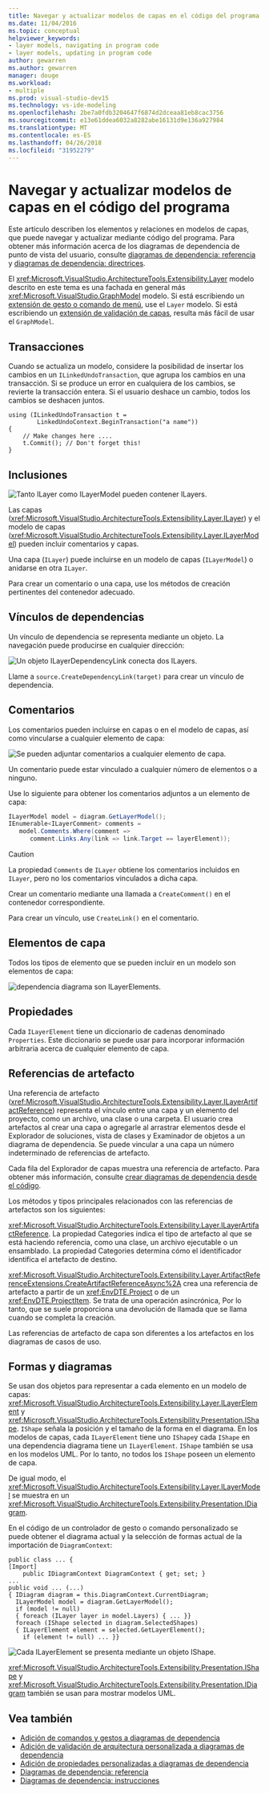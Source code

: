 ```yaml
---
title: Navegar y actualizar modelos de capas en el código del programa
ms.date: 11/04/2016
ms.topic: conceptual
helpviewer_keywords:
- layer models, navigating in program code
- layer models, updating in program code
author: gewarren
ms.author: gewarren
manager: douge
ms.workload:
- multiple
ms.prod: visual-studio-dev15
ms.technology: vs-ide-modeling
ms.openlocfilehash: 2be7a0fdb3204647f6874d2dceaa81eb8cac3756
ms.sourcegitcommit: e13e61ddea6032a8282abe16131d9e136a927984
ms.translationtype: MT
ms.contentlocale: es-ES
ms.lasthandoff: 04/26/2018
ms.locfileid: "31952279"
---
```

# <a name="navigate-and-update-layer-models-in-program-code"></a>Navegar y actualizar modelos de capas en el código del programa

Este artículo describen los elementos y relaciones en modelos de capas, que puede navegar y actualizar mediante código del programa. Para obtener más información acerca de los diagramas de dependencia de punto de vista del usuario, consulte [diagramas de dependencia: referencia](../modeling/layer-diagrams-reference.md) y [diagramas de dependencia: directrices](../modeling/layer-diagrams-guidelines.md).

El <xref:Microsoft.VisualStudio.ArchitectureTools.Extensibility.Layer> modelo descrito en este tema es una fachada en general más <xref:Microsoft.VisualStudio.GraphModel> modelo. Si está escribiendo un [extensión de gesto o comando de menú](../modeling/add-commands-and-gestures-to-layer-diagrams.md), use el `Layer` modelo. Si está escribiendo un [extensión de validación de capas](../modeling/add-custom-architecture-validation-to-layer-diagrams.md), resulta más fácil de usar el `GraphModel`.

## <a name="transactions"></a>Transacciones

Cuando se actualiza un modelo, considere la posibilidad de insertar los cambios en un `ILinkedUndoTransaction`, que agrupa los cambios en una transacción. Si se produce un error en cualquiera de los cambios, se revierte la transacción entera. Si el usuario deshace un cambio, todos los cambios se deshacen juntos.

```
using (ILinkedUndoTransaction t =
        LinkedUndoContext.BeginTransaction("a name"))
{
    // Make changes here ....
    t.Commit(); // Don't forget this!
}
```

## <a name="containment"></a>Inclusiones

![Tanto ILayer como ILayerModel pueden contener ILayers.](../modeling/media/layerapi_containment.png)

Las capas (<xref:Microsoft.VisualStudio.ArchitectureTools.Extensibility.Layer.ILayer>) y el modelo de capas (<xref:Microsoft.VisualStudio.ArchitectureTools.Extensibility.Layer.ILayerModel>) pueden incluir comentarios y capas.

Una capa (`ILayer`) puede incluirse en un modelo de capas (`ILayerModel`) o anidarse en otra `ILayer`.

Para crear un comentario o una capa, use los métodos de creación pertinentes del contenedor adecuado.

## <a name="dependency-links"></a>Vínculos de dependencias

Un vínculo de dependencia se representa mediante un objeto. La navegación puede producirse en cualquier dirección:

![Un objeto ILayerDependencyLink conecta dos ILayers.](../modeling/media/layerapi_dependency.png)

Llame a `source.CreateDependencyLink(target)` para crear un vínculo de dependencia.

## <a name="comments"></a>Comentarios

Los comentarios pueden incluirse en capas o en el modelo de capas, así como vincularse a cualquier elemento de capa:

![Se pueden adjuntar comentarios a cualquier elemento de capa.](../modeling/media/layerapi_comments.png)

Un comentario puede estar vinculado a cualquier número de elementos o a ninguno.

Use lo siguiente para obtener los comentarios adjuntos a un elemento de capa:

```csharp
ILayerModel model = diagram.GetLayerModel();
IEnumerable<ILayerComment> comments =
   model.Comments.Where(comment =>
      comment.Links.Any(link => link.Target == layerElement));
```

> [!CAUTION]
> La propiedad `Comments` de `ILayer` obtiene los comentarios incluidos en `ILayer`, pero no los comentarios vinculados a dicha capa.

Crear un comentario mediante una llamada a `CreateComment()` en el contenedor correspondiente.

Para crear un vínculo, use `CreateLink()` en el comentario.

## <a name="layer-elements"></a>Elementos de capa

Todos los tipos de elemento que se pueden incluir en un modelo son elementos de capa:

![dependencia diagrama son ILayerElements.](../modeling/media/layerapi_layerelements.png)

## <a name="properties"></a>Propiedades

Cada `ILayerElement` tiene un diccionario de cadenas denominado `Properties`. Este diccionario se puede usar para incorporar información arbitraria acerca de cualquier elemento de capa.

## <a name="artifact-references"></a>Referencias de artefacto

Una referencia de artefacto (<xref:Microsoft.VisualStudio.ArchitectureTools.Extensibility.Layer.ILayerArtifactReference>) representa el vínculo entre una capa y un elemento del proyecto, como un archivo, una clase o una carpeta. El usuario crea artefactos al crear una capa o agregarle al arrastrar elementos desde el Explorador de soluciones, vista de clases y Examinador de objetos a un diagrama de dependencia. Se puede vincular a una capa un número indeterminado de referencias de artefacto.

Cada fila del Explorador de capas muestra una referencia de artefacto. Para obtener más información, consulte [crear diagramas de dependencia desde el código](../modeling/create-layer-diagrams-from-your-code.md).

Los métodos y tipos principales relacionados con las referencias de artefactos son los siguientes:

<xref:Microsoft.VisualStudio.ArchitectureTools.Extensibility.Layer.ILayerArtifactReference>. La propiedad Categories indica el tipo de artefacto al que se está haciendo referencia, como una clase, un archivo ejecutable o un ensamblado. La propiedad Categories determina cómo el identificador identifica el artefacto de destino.

<xref:Microsoft.VisualStudio.ArchitectureTools.Extensibility.Layer.ArtifactReferenceExtensions.CreateArtifactReferenceAsync%2A> crea una referencia de artefacto a partir de un <xref:EnvDTE.Project> o de un <xref:EnvDTE.ProjectItem>. Se trata de una operación asincrónica, Por lo tanto, que se suele proporciona una devolución de llamada que se llama cuando se completa la creación.

Las referencias de artefacto de capa son diferentes a los artefactos en los diagramas de casos de uso.

## <a name="shapes-and-diagrams"></a>Formas y diagramas

Se usan dos objetos para representar a cada elemento en un modelo de capas: <xref:Microsoft.VisualStudio.ArchitectureTools.Extensibility.Layer.ILayerElement> y <xref:Microsoft.VisualStudio.ArchitectureTools.Extensibility.Presentation.IShape>. `IShape` señala la posición y el tamaño de la forma en el diagrama. En los modelos de capas, cada `ILayerElement` tiene uno `IShape`y cada `IShape` en una dependencia diagrama tiene un `ILayerElement`. `IShape` también se usa en los modelos UML. Por lo tanto, no todos los `IShape` poseen un elemento de capa.

De igual modo, el <xref:Microsoft.VisualStudio.ArchitectureTools.Extensibility.Layer.ILayerModel> se muestra en un <xref:Microsoft.VisualStudio.ArchitectureTools.Extensibility.Presentation.IDiagram>.

En el código de un controlador de gesto o comando personalizado se puede obtener el diagrama actual y la selección de formas actual de la importación de `DiagramContext`:

```
public class ... {
[Import]
    public IDiagramContext DiagramContext { get; set; }
...
public void ... (...)
{ IDiagram diagram = this.DiagramContext.CurrentDiagram;
  ILayerModel model = diagram.GetLayerModel();
  if (model != null)
  { foreach (ILayer layer in model.Layers) { ... }}
  foreach (IShape selected in diagram.SelectedShapes)
  { ILayerElement element = selected.GetLayerElement();
    if (element != null) ... }}
```

![Cada ILayerElement se presenta mediante un objeto IShape.](../modeling/media/layerapi_shapes.png)

<xref:Microsoft.VisualStudio.ArchitectureTools.Extensibility.Presentation.IShape> y <xref:Microsoft.VisualStudio.ArchitectureTools.Extensibility.Presentation.IDiagram> también se usan para mostrar modelos UML.

## <a name="see-also"></a>Vea también

- [Adición de comandos y gestos a diagramas de dependencia](../modeling/add-commands-and-gestures-to-layer-diagrams.md)
- [Adición de validación de arquitectura personalizada a diagramas de dependencia](../modeling/add-custom-architecture-validation-to-layer-diagrams.md)
- [Adición de propiedades personalizadas a diagramas de dependencia](../modeling/add-custom-properties-to-layer-diagrams.md)
- [Diagramas de dependencia: referencia](../modeling/layer-diagrams-reference.md)
- [Diagramas de dependencia: instrucciones](../modeling/layer-diagrams-guidelines.md)

